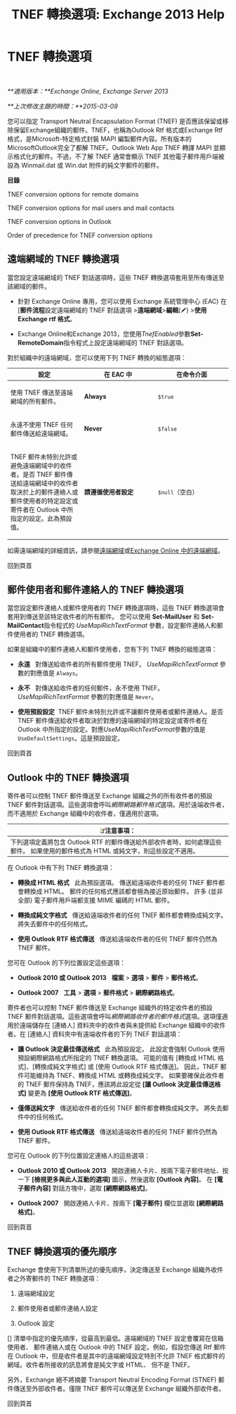 ﻿---
title: 'TNEF 轉換選項: Exchange 2013 Help'
TOCTitle: TNEF 轉換選項
ms:assetid: 989a62fc-4bc1-448f-90c8-7c7b56fe1084
ms:mtpsurl: https://technet.microsoft.com/zh-tw/library/Bb310786(v=EXCHG.150)
ms:contentKeyID: 52062377
ms.date: 05/21/2018
mtps_version: v=EXCHG.150
ms.translationtype: MT
---

# TNEF 轉換選項

 

_**適用版本：**Exchange Online, Exchange Server 2013_

_**上次修改主題的時間：**2015-03-09_

您可以指定 Transport Neutral Encapsulation Format (TNEF) 是否應該保留或移除保留Exchange組織的郵件。TNEF，也稱為Outlook Rtf 格式或Exchange Rtf 格式，是Microsoft-特定格式封裝 MAPI 編製郵件內容。所有版本的MicrosoftOutlook完全了都解 TNEF。Outlook Web App TNEF 轉譯 MAPI 並顯示格式化的郵件。不過，不了解 TNEF 通常會顯示 TNEF 其他電子郵件用戶端被設為 Winmail.dat 或 Win.dat 附件的純文字郵件的郵件。

**目錄**

TNEF conversion options for remote domains

TNEF conversion options for mail users and mail contacts

TNEF conversion options in Outlook

Order of precedence for TNEF conversion options

## 遠端網域的 TNEF 轉換選項

當您設定遠端網域的 TNEF 對話選項時，這些 TNEF 轉換選項套用至所有傳送至該網域的郵件。

  - 針對 Exchange Online 專用，您可以使用 Exchange 系統管理中心 (EAC) 在 \[**郵件流程**設定遠端網域的 TNEF 對話選項 \>**遠端網域**\>**編輯**(![編輯圖示](images/JJ218640.6f53ccb2-1f13-4c02-bea0-30690e6ea71d(EXCHG.150).gif "編輯圖示")) \>**使用 Exchange rtf 格式**。

  - Exchange Online和Exchange 2013，您使用*TnefEnabled*參數**Set-RemoteDomain**指令程式上設定遠端網域的 TNEF 對話選項。

對於組織中的遠端網域，您可以使用下列 TNEF 轉換的組態選項：


<table>
<colgroup>
<col style="width: 33%" />
<col style="width: 33%" />
<col style="width: 33%" />
</colgroup>
<thead>
<tr class="header">
<th>設定</th>
<th>在 EAC 中</th>
<th>在命令介面</th>
</tr>
</thead>
<tbody>
<tr class="odd">
<td><p>使用 TNEF 傳送至遠端網域的所有郵件。</p></td>
<td><p><strong>Always</strong></p></td>
<td><p><code>$true</code></p></td>
</tr>
<tr class="even">
<td><p>永遠不使用 TNEF 任何郵件傳送給遠端網域。</p></td>
<td><p><strong>Never</strong></p></td>
<td><p><code>$false</code></p></td>
</tr>
<tr class="odd">
<td><p>TNEF 郵件未特別允許或避免遠端網域中的收件者。是否 TNEF 郵件傳送給遠端網域中的收件者取決於上的郵件連絡人或郵件使用者的特定設定或寄件者在 Outlook 中所指定的設定。此為預設值。</p></td>
<td><p><strong>請遵循使用者設定</strong></p></td>
<td><p><code>$null</code>（空白）</p></td>
</tr>
</tbody>
</table>


如需遠端網域的詳細資訊，請參閱[遠端網域](remote-domains-exchange-2013-help.md)或[Exchange Online 中的遠端網域](https://technet.microsoft.com/zh-tw/library/jj966211\(v=exchg.150\))。

回到頁首

## 郵件使用者和郵件連絡人的 TNEF 轉換選項

當您設定郵件連絡人或郵件使用者的 TNEF 轉換選項時，這些 TNEF 轉換選項會套用到傳送至該特定收件者的所有郵件。 您可以使用 **Set-MailUser** 和 **Set-MailContact**指令程式的 *UseMapiRichTextFormat* 參數，設定郵件連絡人和郵件使用者的 TNEF 轉換選項。

如果是組織中的郵件連絡人和郵件使用者，您有下列 TNEF 轉換的組態選項：

  - **永遠**   對傳送給收件者的所有郵件使用 TNEF。 *UseMapiRichTextFormat* 參數的對應值是 `Always`。

  - **永不**   對傳送給收件者的任何郵件，永不使用 TNEF。 *UseMapiRichTextFormat* 參數的對應值是 `Never`。

  - **使用預設設定**  TNEF 郵件未特別允許或不讓郵件使用者或郵件連絡人。是否 TNEF 郵件傳送給收件者取決於對應的遠端網域的特定設定或寄件者在 Outlook 中所指定的設定。對應*UseMapiRichTextFormat*參數的值是`UseDefaultSettings`。這是預設設定。

回到頁首

## Outlook 中的 TNEF 轉換選項

寄件者可以控制 TNEF 郵件傳送至 Exchange 組織之外的所有收件者的預設 TNEF 郵件對話選項。這些選項會呼叫*網際網路郵件格式*選項。用於遠端收件者，而不適用於 Exchange 組織中的收件者，僅適用於選項。

<table>
<thead>
<tr class="header">
<th><img src="images/Bb124558.note(EXCHG.150).gif" title="注意事項" alt="注意事項" />注意事項：</th>
</tr>
</thead>
<tbody>
<tr class="odd">
<td>下列選項定義將包含 Outlook RTF 的郵件傳送給外部收件者時，如何處理這些郵件。 如果使用的郵件格式為 HTML 或純文字，則這些設定不適用。</td>
</tr>
</tbody>
</table>


在 Outlook 中有下列 TNEF 轉換選項：

  - **轉換成 HTML 格式**   此為預設選項。 傳送給遠端收件者的任何 TNEF 郵件都會轉換成 HTML。 郵件的任何格式應該都會極為接近原始郵件。 許多 (並非全部) 電子郵件用戶端都支援 MIME 編碼的 HTML 郵件。

  - **轉換成純文字格式**   傳送給遠端收件者的任何 TNEF 郵件都會轉換成純文字。 將失去郵件中的任何格式。

  - **使用 Outlook RTF 格式傳送**   傳送給遠端收件者的任何 TNEF 郵件仍然為 TNEF 郵件。

您可在 Outlook 的下列位置設定這些選項：

  - **Outlook 2010 或 Outlook 2013**   **檔案** \> **選項** \> **郵件** \> **郵件格式**。

  - **Outlook 2007**   **工具** \> **選項** \> **郵件格式** \> **網際網路格式**。

寄件者也可以控制 TNEF 郵件傳送至 Exchange 組織外的特定收件者的預設 TNEF 郵件對話選項。這些選項會呼叫*網際網路收件者的郵件格式*選項。選項僅適用於遠端儲存在 \[連絡人\] 資料夾中的收件者與未提供給 Exchange 組織中的收件者。在 \[連絡人\] 資料夾中有遠端收件者的下列 TNEF 對話選項：

  - **讓 Outlook 決定最佳傳送格式**   此為預設設定。 此設定會強制 Outlook 使用預設網際網路格式所指定的 TNEF 轉換選項。 可能的值有 \[轉換成 HTML 格式\]、\[轉換成純文字格式\] 或 \[使用 Outlook RTF 格式傳送\]。 因此，TNEF 郵件可能維持為 TNEF、轉換成 HTML 或轉換成純文字。 如果要確保此收件者的 TNEF 郵件保持為 TNEF，應該將此設定從 **\[讓 Outlook 決定最佳傳送格式\]** 變更為 **\[使用 Outlook RTF 格式傳送\]**。

  - **僅傳送純文字**   傳送給收件者的任何 TNEF 郵件都會轉換成純文字。 將失去郵件中的任何格式。

  - **使用 Outlook RTF 格式傳送**   傳送給遠端收件者的任何 TNEF 郵件仍然為 TNEF 郵件。

您可在 Outlook 的下列位置設定連絡人的這些選項：

  - **Outlook 2010 或 Outlook 2013**   開啟連絡人卡片、按兩下電子郵件地址、按一下 **\[檢視更多與此人互動的選項\]** 圖示，然後選取 **\[Outlook 內容\]**。 在 **\[電子郵件內容\]** 對話方塊中，選取 **\[網際網路格式\]**。

  - **Outlook 2007**   開啟連絡人卡片、按兩下 **\[電子郵件\]** 欄位並選取 **\[網際網路格式\]**。

回到頁首

## TNEF 轉換選項的優先順序

Exchange 會使用下列清單所述的優先順序，決定傳送至 Exchange 組織外收件者之外寄郵件的 TNEF 轉換選項：

1.  遠端網域設定

2.  郵件使用者或郵件連絡人設定

3.  Outlook 設定

\[\] 清單中指定的優先順序，從最高到最低。遠端網域的 TNEF 設定會覆寫在信箱使用者、 郵件連絡人或在 Outlook 中的 TNEF 設定。例如，假設您傳送 Rtf 郵件在 Outlook 中，但是收件者是其中的遠端網域設定特別不允許 TNEF 格式郵件的網域。收件者所接收的訊息將會是純文字或 HTML、 但不是 TNEF。

另外，Exchange 絕不將摘要 Transport Neutral Encoding Format (STNEF) 郵件傳送至外部收件者。僅限 TNEF 郵件可以傳送至 Exchange 組織外部收件者。

回到頁首

